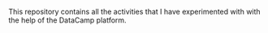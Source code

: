This repository contains all the activities that I have experimented with with the help of the DataCamp platform.
